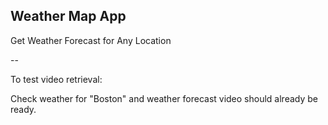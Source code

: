 ## Weather Map App

Get Weather Forecast for Any Location

--

To test video retrieval:

Check weather for "Boston" and weather forecast video should already be ready. 

